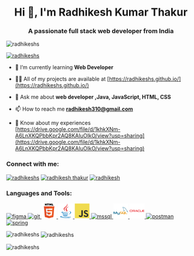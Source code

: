 <h1 align="center">Hi 👋, I'm Radhikesh Kumar Thakur</h1>
<h3 align="center">A passionate full stack web developer from India</h3>

<p align="left"> <img src="https://komarev.com/ghpvc/?username=radhikeshs&label=Profile%20views&color=0e75b6&style=flat" alt="radhikeshs" /> </p>

<p align="left"> <a href="https://github.com/ryo-ma/github-profile-trophy"><img src="https://github-profile-trophy.vercel.app/?username=radhikeshs" alt="radhikeshs" /></a> </p>

- 🌱 I’m currently learning **Web Developer**

- 👨‍💻 All of my projects are available at [https://radhikeshs.github.io/](https://radhikeshs.github.io/)

- 💬 Ask me about **web developer ,Java, JavaScript, HTML, CSS**

- 📫 How to reach me **radhikesh310@gmail.com**

- 📄 Know about my experiences [https://drive.google.com/file/d/1khkXNm-A6LnXKQPbbKpr2AQ8KAIuOIkO/view?usp=sharing](https://drive.google.com/file/d/1khkXNm-A6LnXKQPbbKpr2AQ8KAIuOIkO/view?usp=sharing)

<h3 align="left">Connect with me:</h3>
<p align="left">
<a href="[https://codepen.io/radhikeshs](https://codepen.io/radhikeshs)" target="blank"><img align="center" src="https://raw.githubusercontent.com/rahuldkjain/github-profile-readme-generator/master/src/images/icons/Social/codepen.svg" alt="radhikeshs" height="30" width="40" /></a>
<a href="[https://linkedin.com/in/radhikeshthakur](https://www.linkedin.com/in/radhikesh-thakur-b0a6bb24a/)" target="blank"><img align="center" src="https://raw.githubusercontent.com/rahuldkjain/github-profile-readme-generator/master/src/images/icons/Social/linked-in-alt.svg" alt="radhikesh thakur" height="30" width="40" /></a>
<a href="[https://www.hackerrank.com/radhikesh](https://www.hackerrank.com/radhikesh310)" target="blank"><img align="center" src="https://raw.githubusercontent.com/rahuldkjain/github-profile-readme-generator/master/src/images/icons/Social/hackerrank.svg" alt="radhikesh" height="30" width="40" /></a>
</p>

<h3 align="left">Languages and Tools:</h3>
<p align="left"> <a href="https://www.figma.com/" target="_blank" rel="noreferrer"> <img src="https://www.vectorlogo.zone/logos/figma/figma-icon.svg" alt="figma" width="40" height="40"/> </a> <a href="https://git-scm.com/" target="_blank" rel="noreferrer"> <img src="https://www.vectorlogo.zone/logos/git-scm/git-scm-icon.svg" alt="git" width="40" height="40"/> </a> <a href="https://www.w3.org/html/" target="_blank" rel="noreferrer"> <img src="https://raw.githubusercontent.com/devicons/devicon/master/icons/html5/html5-original-wordmark.svg" alt="html5" width="40" height="40"/> </a> <a href="https://www.java.com" target="_blank" rel="noreferrer"> <img src="https://raw.githubusercontent.com/devicons/devicon/master/icons/java/java-original.svg" alt="java" width="40" height="40"/> </a> <a href="https://developer.mozilla.org/en-US/docs/Web/JavaScript" target="_blank" rel="noreferrer"> <img src="https://raw.githubusercontent.com/devicons/devicon/master/icons/javascript/javascript-original.svg" alt="javascript" width="40" height="40"/> </a> <a href="https://www.microsoft.com/en-us/sql-server" target="_blank" rel="noreferrer"> <img src="https://www.svgrepo.com/show/303229/microsoft-sql-server-logo.svg" alt="mssql" width="40" height="40"/> </a> <a href="https://www.mysql.com/" target="_blank" rel="noreferrer"> <img src="https://raw.githubusercontent.com/devicons/devicon/master/icons/mysql/mysql-original-wordmark.svg" alt="mysql" width="40" height="40"/> </a> <a href="https://www.oracle.com/" target="_blank" rel="noreferrer"> <img src="https://raw.githubusercontent.com/devicons/devicon/master/icons/oracle/oracle-original.svg" alt="oracle" width="40" height="40"/> </a> <a href="https://postman.com" target="_blank" rel="noreferrer"> <img src="https://www.vectorlogo.zone/logos/getpostman/getpostman-icon.svg" alt="postman" width="40" height="40"/> </a> <a href="https://spring.io/" target="_blank" rel="noreferrer"> <img src="https://www.vectorlogo.zone/logos/springio/springio-icon.svg" alt="spring" width="40" height="40"/> </a> </p>

<p><img align="left" src="https://github-readme-stats.vercel.app/api/top-langs?username=radhikeshs&show_icons=true&locale=en&layout=compact" alt="radhikeshs" /></p>

<p>&nbsp;<img align="center" src="https://github-readme-stats.vercel.app/api?username=radhikeshs&show_icons=true&locale=en" alt="radhikeshs" /></p>

<p><img align="center" src="https://github-readme-streak-stats.herokuapp.com/?user=radhikeshs&" alt="radhikeshs" /></p>
